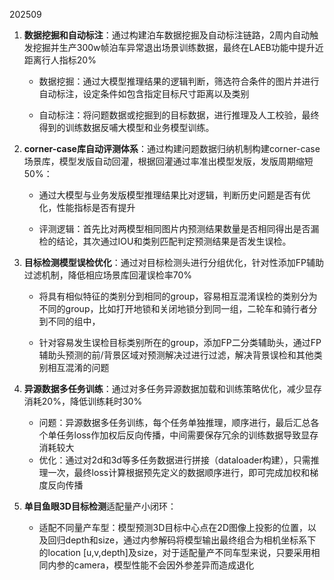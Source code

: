 202509

1. **数据挖掘和自动标注**：通过构建泊车数据挖掘及自动标注链路，2周内自动触发挖掘并生产300w帧泊车异常退出场景训练数据，最终在LAEB功能中提升近距离行人指标20%

   - 数据挖掘：通过大模型推理结果的逻辑判断，筛选符合条件的图片并进行自动标注，设定条件如包含指定目标尺寸距离以及类别

   - 自动标注：将问题数据或挖掘到的目标数据，进行推理及人工校验，最终得到的训练数据反哺大模型和业务模型训练。

   

2. **corner-case库自动评测体系**：通过构建问题数据归纳机制构建corner-case场景库，模型发版自动回灌，根据回灌通过率准出模型发版，发版周期缩短50%：

   - 通过大模型与业务发版模型推理结果比对逻辑，判断历史问题是否有优化，性能指标是否有提升

   - 评测逻辑：首先比对两模型相同图片内预测结果数量是否相同得出是否漏检的结论，其次通过IOU和类别匹配判定预测结果是否发生误检。

   

3. **目标检测模型误检优化**：通过对目标检测头进行分组优化，针对性添加FP辅助过滤机制，降低相应场景库回灌误检率70%

   - 将具有相似特征的类别分到相同的group，容易相互混淆误检的类别分为不同的group，比如打开地锁和关闭地锁分到同一组，二轮车和骑行者分到不同的组中，

   - 针对容易发生误检目标类别所在的group，添加FP二分类辅助头，通过FP辅助头预测的前/背景区域对预测解决过进行过滤，解决背景误检和其他类别相互混淆的问题


4. **异源数据多任务训练**：通过对多任务异源数据加载和训练策略优化，减少显存消耗20%，降低训练耗时30%

   - 问题：异源数据多任务训练，每个任务单独推理，顺序进行，最后汇总各个单任务loss作加权后反向传播，中间需要保存冗余的训练数据导致显存消耗较大
   - 优化：通过对2d和3d等多任务数据进行拼接（dataloader构建），只需推理一次，最终loss计算根据预先定义的数据顺序进行，即可完成加权和梯度反向传播
  
5. **单目鱼眼3D目标检测**适配量产小闭环：

   - 适配不同量产车型：模型预测3D目标中心点在2D图像上投影的位置，以及回归depth和size，通过内参解码将模型输出最终组合为相机坐标系下的location [u,v,depth]及size，对于适配量产不同车型来说，只要采用相同内参的camera，模型性能不会因外参差异而造成退化

